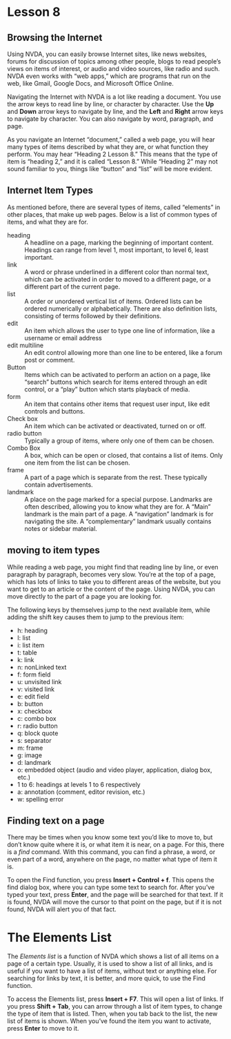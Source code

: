# Lesson 8

## Browsing the Internet

Using NVDA, you can easily browse Internet sites, like news websites, forums for
discussion of topics among other people, blogs to read people’s views on items
of interest, or audio and video sources, like radio and such. NVDA even works
with “web apps,” which are programs that run on the web, like Gmail, Google
Docs, and Microsoft Office Online.

Navigating the Internet with NVDA is a lot like reading a document. You use the
arrow keys to read line by line, or character by character. Use the **Up** and
**Down** arrow keys to navigate by line, and the **Left** and **Right** arrow
keys to navigate by character. You can also navigate by word, paragraph, and
page.

As you navigate an Internet “document,” called a web page, you will hear many
types of items described by what they are, or what function they perform. You
may hear “Heading 2 Lesson 8.” This means that the type of item is “heading 2,”
and it is called “Lesson 8.” While “Heading 2” may not sound familiar to you,
things like “button” and “list” will be more evident.

## Internet Item Types

As mentioned before, there are several types of items, called “elements” in
other places, that make up web pages. Below is a list of common types of items,
and what they are for.

<dl>
<dt>heading</dt>
<dd>A headline on a page, marking the beginning of important content.
Headings can range from level 1, most important, to level 6, least
important.</dd>
<dt>link</dt>
<dd>A word or phrase underlined in a different color than normal text,
which can be activated in order to moved to a different page, or a
different part of the current page.</dd>
<dt>list</dt>
<dd>A order or unordered vertical list of items. Ordered lists can be
ordered numerically or alphabetically. There are also definition
lists, consisting of terms followed by their definitions.</dd>
<dt>edit</dt>
<dd>An item which allows the user to type one line of information, like a username or email address</dd>
<dt>edit multiline</dt>
<dd>An edit control allowing more than one line to be entered, like a
forum post or comment.</dd>
<dt>Button</dt>
<dd>Items which can be activated to perform an action on a page, like
“search” buttons which search for items entered through an edit control,
or a “play” button which starts playback of media.</dd>
<dt>form</dt>
<dd>An item that contains other items that request user input, like
edit controls and buttons.</dd>
<dt>Check box</dt>
<dd>An item which can be activated or deactivated, turned on or
off.</dd>
<dt>radio button</dt>
<dd>Typically a group of items, where only one of them can be
chosen.</dd>
<dt>Combo Box</dt>
<dd>A box, which can be open or closed, that contains a list of items.
Only one item from the list can be chosen.</dd>
<dt>frame</dt>
<dd>A part of a page which is separate from the rest. These typically
contain advertisements.</dd>
<dt>landmark</dt>
<dd>A place on the page marked for a special purpose. Landmarks are often described, allowing you to know what they are for. A “Main”
landmark is the main part of a page. A “navigation” landmark is for
navigating the site. A “complementary” landmark usually contains notes
or sidebar material.</dd>
</dl>

## moving to item types

While reading a web page, you might find that reading line by line, or even
paragraph by paragraph, becomes very slow. You’re at the top of a page, which
has lots of links to take you to different areas of the website, but you want to
get to an article or the content of the page. Using NVDA, you can move directly
to the part of a page you are looking for.

The following keys by themselves jump to the next available item, while adding
the shift key causes them to jump to the previous item:

- h: heading
- l: list
- i: list item
- t: table
- k: link
- n: nonLinked text
- f: form field
- u: unvisited link
- v: visited link
- e: edit field
- b: button
- x: checkbox
- c: combo box
- r: radio button
- q: block quote
- s: separator
- m: frame
- g: image
- d: landmark
- o: embedded object (audio and video player, application, dialog box, etc.)
- 1 to 6: headings at levels 1 to 6 respectively
- a: annotation (comment, editor revision, etc.)
- w: spelling error

## Finding text on a page

There may be times when you know some text you’d like to move to, but don’t know
quite where it is, or what item it is near, on a page. For this, there is a
*find* command. With this command, you can find a phrase, a word, or even part
of a word, anywhere on the page, no matter what type of item it is.

To open the Find function, you press **Insert + Control + f**. This opens the
find dialog box, where you can type some text to search for. After you’ve typed
your text, press **Enter**, and the page will be searched for that text. If it
is found, NVDA will move the cursor to that point on the page, but if it is not
found, NVDA will alert you of that fact.

The Elements List
=================

The *Elements list* is a function of NVDA which shows a list of all items on a
page of a certain type. Usually, it is used to show a list of all links, and is
useful if you want to have a list of items, without text or anything else. For
searching for links by text, it is better, and more quick, to use the Find
function.

To access the Elements list, press **Insert + F7**. This will open a list of
links. If you press **Shift + Tab**, you can arrow through a list of item types,
to change the type of item that is listed. Then, when you tab back to the list,
the new list of items is shown. When you’ve found the item you want to activate,
press **Enter** to move to it.
